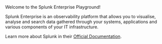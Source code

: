 Welcome to the Splunk Enterprise Playground!

Splunk Enterprise is an observability platform that allows you to visualise, analyse and search data gathered through
your systems, applications and various components of your IT infrastructure.

Learn more about Splunk in their [Official Documentation](https://docs.splunk.com/Documentation/Splunk/9.4.0/Overview/AboutSplunkEnterprise).
